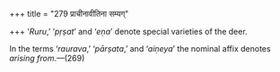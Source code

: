 +++
title = "279 प्राचीनावीतिना सम्यग्"

+++
‘*Ruru*,’ ‘*pṛṣat*’ and ‘*eṇa*’ denote special varieties of the deer.

In the terms ‘*raurava*,’ ‘*pārṣata*,’ and ‘*aiṇeya*’ the nominal affix
denotes *arising from*.—(269)


